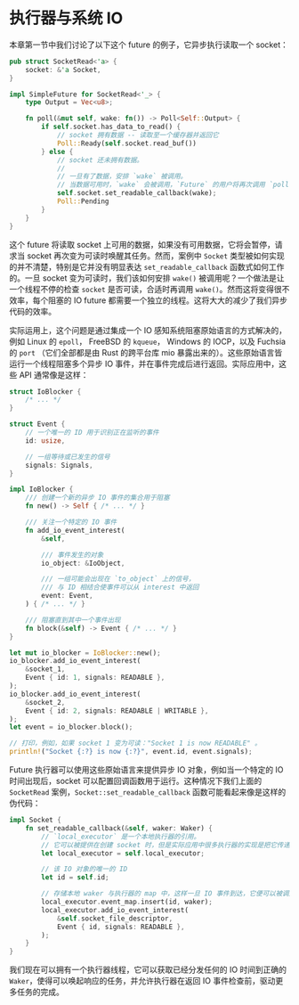 # 执行器与系统 IO

本章第一节中我们讨论了以下这个 future 的例子，它异步执行读取一个 socket：

```rs
pub struct SocketRead<'a> {
    socket: &'a Socket,
}

impl SimpleFuture for SocketRead<'_> {
    type Output = Vec<u8>;

    fn poll(&mut self, wake: fn()) -> Poll<Self::Output> {
        if self.socket.has_data_to_read() {
            // socket 拥有数据 -- 读取至一个缓存器并返回它
            Poll::Ready(self.socket.read_buf())
        } else {
            // socket 还未拥有数据。
            //
            // 一旦有了数据，安排 `wake` 被调用。
            // 当数据可用时，`wake` 会被调用，`Future` 的用户将再次调用 `poll` 并获取数据。
            self.socket.set_readable_callback(wake);
            Poll::Pending
        }
    }
}
```

这个 future 将读取 socket 上可用的数据，如果没有可用数据，它将会暂停，请求当 socket 再次变为可读时唤醒其任务。然而，案例中 `Socket` 类型被如何实现的并不清楚，特别是它并没有明显表达 `set_readable_callback` 函数式如何工作的。一旦 socket 变为可读时，我们该如何安排 `wake()` 被调用呢？一个做法是让一个线程不停的检查 `socket` 是否可读，合适时再调用 `wake()`。然而这将变得很不效率，每个阻塞的 IO future 都需要一个独立的线程。这将大大的减少了我们异步代码的效率。

实际运用上，这个问题是通过集成一个 IO 感知系统阻塞原始语言的方式解决的，例如 Linux 的 `epoll`， FreeBSD 的 `kqueue`， Windows 的 IOCP，以及 Fuchsia 的 `port` （它们全部都是由 Rust 的跨平台库 mio 暴露出来的）。这些原始语言皆运行一个线程阻塞多个异步 IO 事件，并在事件完成后进行返回。实际应用中，这些 API 通常像是这样：

```rs
struct IoBlocker {
    /* ... */
}

struct Event {
    // 一个唯一的 ID 用于识别正在监听的事件
    id: usize,

    // 一组等待或已发生的信号
    signals: Signals,
}

impl IoBlocker {
    /// 创建一个新的异步 IO 事件的集合用于阻塞
    fn new() -> Self { /* ... */ }

    /// 关注一个特定的 IO 事件
    fn add_io_event_interest(
        &self,

        /// 事件发生的对象
        io_object: &IoObject,

        /// 一组可能会出现在 `to_object` 上的信号，
        /// 与 ID 相结合使事件可以从 interest 中返回
        event: Event,
    ) { /* ... */ }

    /// 阻塞直到其中一个事件出现
    fn block(&self) -> Event { /* ... */ }
}

let mut io_blocker = IoBlocker::new();
io_blocker.add_io_event_interest(
    &socket_1,
    Event { id: 1, signals: READABLE },
);
io_blocker.add_io_event_interest(
    &socket_2,
    Event { id: 2, signals: READABLE | WRITABLE },
);
let event = io_blocker.block();

// 打印，例如，如果 socket 1 变为可读："Socket 1 is now READABLE" 。
println!("Socket {:?} is now {:?}", event.id, event.signals);
```

Future 执行器可以使用这些原始语言来提供异步 IO 对象，例如当一个特定的 IO 时间出现后，socket 可以配置回调函数用于运行。这种情况下我们上面的 `SocketRead` 案例，`Socket::set_readable_callback` 函数可能看起来像是这样的伪代码：

```rs
impl Socket {
    fn set_readable_callback(&self, waker: Waker) {
        // `local_executor` 是一个本地执行器的引用。
        // 它可以被提供在创建 socket 时，但是实际应用中很多执行器的实现是把它传递给本地存储
        let local_executor = self.local_executor;

        // 该 IO 对象的唯一的 ID
        let id = self.id;

        // 存储本地 waker 与执行器的 map 中，这样一旦 IO 事件到达，它便可以被调用。
        local_executor.event_map.insert(id, waker);
        local_executor.add_io_event_interest(
            &self.socket_file_descriptor,
            Event { id, signals: READABLE },
        );
    }
}
```

我们现在可以拥有一个执行器线程，它可以获取已经分发任何的 IO 时间到正确的 `Waker`，使得可以唤起响应的任务，并允许执行器在返回 IO 事件检查前，驱动更多任务的完成。
